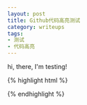 ```yaml
---
layout: post
title: Github代码高亮测试
category: writeups
tags:
- 测试
- 代码高亮
---
```

hi, there, I'm testing!

{% highlight html  %}
<body>
<div></div>
</body>
{% endhighlight  %}

